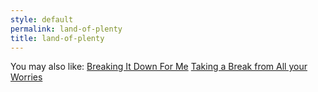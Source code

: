 ```yaml
---
style: default
permalink: land-of-plenty
title: land-of-plenty
---
```

You may also like:
[Breaking It Down For Me](http://scp-wiki.net/breaking-it-down-to-me)
[Taking a Break from All your Worries](http://scp-wiki.net/taking-a-break-from-all-your-worries)